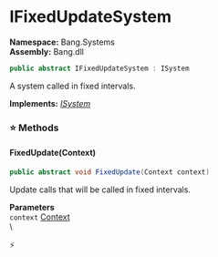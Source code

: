 # IFixedUpdateSystem

**Namespace:** Bang.Systems \
**Assembly:** Bang.dll

```csharp
public abstract IFixedUpdateSystem : ISystem
```

A system called in fixed intervals.

**Implements:** _[ISystem](../../Bang/Systems/ISystem.html)_

### ⭐ Methods
#### FixedUpdate(Context)
```csharp
public abstract void FixedUpdate(Context context)
```

Update calls that will be called in fixed intervals.

**Parameters** \
`context` [Context](../../Bang/Contexts/Context.html) \
\



⚡